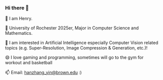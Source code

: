### Hi there 👋

🤔 I am Henry.

🔭 University of Rochester 2025er, Major in Computer Science and Mathematics.

🌱 I am interested in Artificial Intelligence especially Computer Vision related topics (e.g. Super-Resolution, Image Compression & Generation, etc.)! 

😄 I love gaming and programming, sometimes will go to the gym for workout and basketball 

📫 Email: hanzhang_yin@brown.edu
:)

<!--
**Fight-Ronin/Fight-Ronin** is a ✨ _special_ ✨ repository because its `README.md` (this file) appears on your GitHub profile.

Here are some ideas to get you started:

- 🔭 I’m currently working on ...
- 🌱 I’m currently learning ...
- 👯 I’m looking to collaborate on ...
- 🤔 I’m looking for help with ...
- 💬 Ask me about ...
- 📫 How to reach me: ...
- 😄 Pronouns: ...
- ⚡ Fun fact: ...
-->
